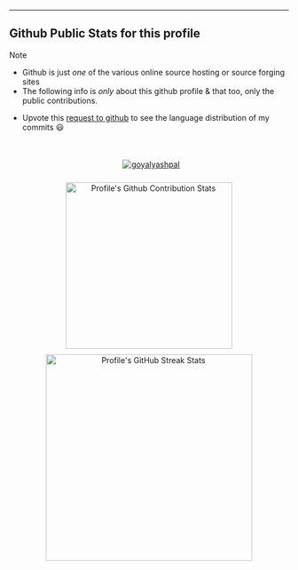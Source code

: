 <!--
2024-09-18
 -->




------
## Github Public Stats for this profile

> [!NOTE]
> * Github is just _one_ of the various online source hosting or source forging sites
> * The following info is _only_ about this github profile & that too, only the public contributions.


[user-lang-info]: https://github.com/orgs/community/discussions/18230

* Upvote this [request to github][user-lang-info] to see the language distribution of my commits 😃


<br/>


<p align="center">
&nbsp;
<a
  href="https://github.com/ryo-ma/github-profile-trophy"
  aria-details="https://github-profile-trophy.vercel.app"
>
  <img alt="goyalyashpal"
    style="vertical-align: middle; margin:5px"
    src="https://github-profile-trophy.vercel.app/?username=goyalyashpal&title=-Stars,-Reviews,-Followers&column=-1&margin-w=25&margin-h=25&theme=onedark"
  />
</a>
</p>

  <!-- align="center" float:center; -->

<!--
* The width of the github profile readme is 780px
* ( 5 * 2 ) * 2 = 10px in margins
* 372 + 300 = 672px in image
 -->

<p align="center">
&nbsp;
<img width=300px
  alt="Profile's Github Contribution Stats"
  style="vertical-align: middle; margin:5px"
  aria-details="https://github-readme-stats.vercel.app/"
  src="https://github-readme-stats.vercel.app/api?username=goyalyashpal&show_icons=true&locale=en&hide=stars&hide_rank=true&cache_seconds=86400&theme=onedark"
/>
&nbsp;
<a
  href="https://git.io/streak-stats"
  aria-details="https://github-readme-streak-stats.herokuapp.com/demo/"
>
  <img width=372px
    alt="Profile's GitHub Streak Stats"
    style="vertical-align: middle; margin:5px;"
    src="https://github-readme-streak-stats.herokuapp.com?user=goyalyashpal&theme=onedark&date_format=%5BY%20%5DM%20j&mode=weekly&hide_current_streak=false&card_width=450px"
  />
  <!-- Default Streak Stats width is 495px -->
</a>
</p>

<!--  -->
